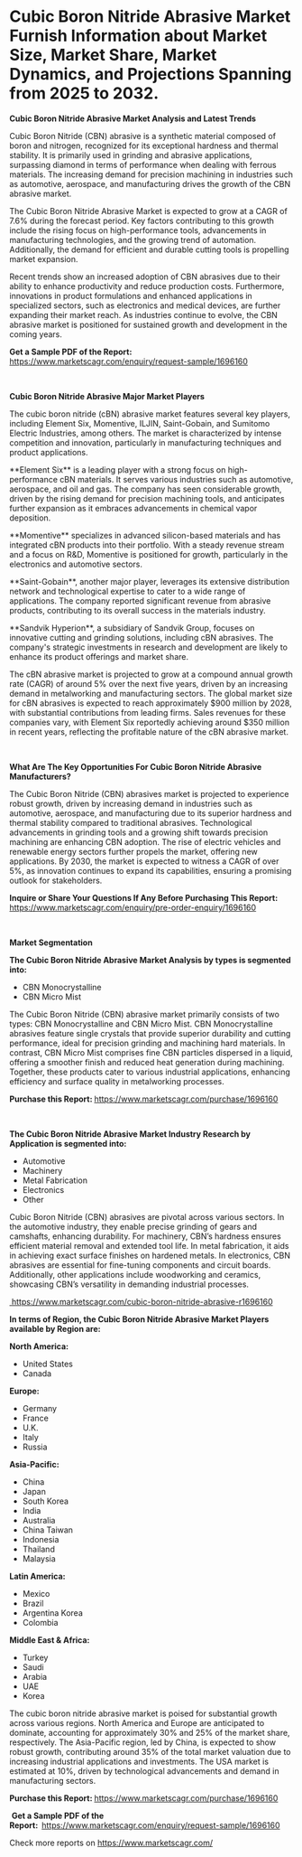 <p><h1>Cubic Boron Nitride Abrasive Market Furnish Information about Market Size, Market Share, Market Dynamics, and Projections Spanning from 2025 to 2032.</h1></p><p><strong>Cubic Boron Nitride Abrasive Market Analysis and Latest Trends</strong></p>
<p><p>Cubic Boron Nitride (CBN) abrasive is a synthetic material composed of boron and nitrogen, recognized for its exceptional hardness and thermal stability. It is primarily used in grinding and abrasive applications, surpassing diamond in terms of performance when dealing with ferrous materials. The increasing demand for precision machining in industries such as automotive, aerospace, and manufacturing drives the growth of the CBN abrasive market.</p><p>The Cubic Boron Nitride Abrasive Market is expected to grow at a CAGR of 7.6% during the forecast period. Key factors contributing to this growth include the rising focus on high-performance tools, advancements in manufacturing technologies, and the growing trend of automation. Additionally, the demand for efficient and durable cutting tools is propelling market expansion. </p><p>Recent trends show an increased adoption of CBN abrasives due to their ability to enhance productivity and reduce production costs. Furthermore, innovations in product formulations and enhanced applications in specialized sectors, such as electronics and medical devices, are further expanding their market reach. As industries continue to evolve, the CBN abrasive market is positioned for sustained growth and development in the coming years.</p></p>
<p><strong>Get a Sample PDF of the Report:&nbsp;</strong> <a href="https://www.marketscagr.com/enquiry/request-sample/1696160?utm_campaign=1889&utm_medium=2&utm_source=Github&utm_content=ia&utm_term=08012025&utm_id=cubic-boron-nitride-abrasive">https://www.marketscagr.com/enquiry/request-sample/1696160</a></p>
<p>&nbsp;</p>
<p><strong>Cubic Boron Nitride Abrasive Major Market Players</strong></p>
<p><p>The cubic boron nitride (cBN) abrasive market features several key players, including Element Six, Momentive, ILJIN, Saint-Gobain, and Sumitomo Electric Industries, among others. The market is characterized by intense competition and innovation, particularly in manufacturing techniques and product applications.</p><p>**Element Six** is a leading player with a strong focus on high-performance cBN materials. It serves various industries such as automotive, aerospace, and oil and gas. The company has seen considerable growth, driven by the rising demand for precision machining tools, and anticipates further expansion as it embraces advancements in chemical vapor deposition.</p><p>**Momentive** specializes in advanced silicon-based materials and has integrated cBN products into their portfolio. With a steady revenue stream and a focus on R&D, Momentive is positioned for growth, particularly in the electronics and automotive sectors.</p><p>**Saint-Gobain**, another major player, leverages its extensive distribution network and technological expertise to cater to a wide range of applications. The company reported significant revenue from abrasive products, contributing to its overall success in the materials industry.</p><p>**Sandvik Hyperion**, a subsidiary of Sandvik Group, focuses on innovative cutting and grinding solutions, including cBN abrasives. The company's strategic investments in research and development are likely to enhance its product offerings and market share.</p><p>The cBN abrasive market is projected to grow at a compound annual growth rate (CAGR) of around 5% over the next five years, driven by an increasing demand in metalworking and manufacturing sectors. The global market size for cBN abrasives is expected to reach approximately $900 million by 2028, with substantial contributions from leading firms. Sales revenues for these companies vary, with Element Six reportedly achieving around $350 million in recent years, reflecting the profitable nature of the cBN abrasive market.</p></p>
<p>&nbsp;</p>
<p><strong>What Are The Key Opportunities For Cubic Boron Nitride Abrasive Manufacturers?</strong></p>
<p><p>The Cubic Boron Nitride (CBN) abrasives market is projected to experience robust growth, driven by increasing demand in industries such as automotive, aerospace, and manufacturing due to its superior hardness and thermal stability compared to traditional abrasives. Technological advancements in grinding tools and a growing shift towards precision machining are enhancing CBN adoption. The rise of electric vehicles and renewable energy sectors further propels the market, offering new applications. By 2030, the market is expected to witness a CAGR of over 5%, as innovation continues to expand its capabilities, ensuring a promising outlook for stakeholders.</p></p>
<p><strong>Inquire or Share Your Questions If Any Before Purchasing This Report:</strong> <a href="https://www.marketscagr.com/enquiry/pre-order-enquiry/1696160?utm_campaign=1889&utm_medium=2&utm_source=Github&utm_content=ia&utm_term=08012025&utm_id=cubic-boron-nitride-abrasive">https://www.marketscagr.com/enquiry/pre-order-enquiry/1696160</a></p>
<p>&nbsp;</p>
<p><strong>Market Segmentation</strong></p>
<p><strong>The Cubic Boron Nitride Abrasive Market Analysis by types is segmented into:</strong></p>
<p><ul><li>CBN Monocrystalline</li><li>CBN Micro Mist</li></ul></p>
<p><p>The Cubic Boron Nitride (CBN) abrasive market primarily consists of two types: CBN Monocrystalline and CBN Micro Mist. CBN Monocrystalline abrasives feature single crystals that provide superior durability and cutting performance, ideal for precision grinding and machining hard materials. In contrast, CBN Micro Mist comprises fine CBN particles dispersed in a liquid, offering a smoother finish and reduced heat generation during machining. Together, these products cater to various industrial applications, enhancing efficiency and surface quality in metalworking processes.</p></p>
<p><strong>Purchase this Report:&nbsp;</strong><a href="https://www.marketscagr.com/purchase/1696160?utm_campaign=1889&utm_medium=2&utm_source=Github&utm_content=ia&utm_term=08012025&utm_id=cubic-boron-nitride-abrasive">https://www.marketscagr.com/purchase/1696160</a></p>
<p>&nbsp;</p>
<p><strong>The Cubic Boron Nitride Abrasive Market Industry Research by Application is segmented into:</strong></p>
<p><ul><li>Automotive</li><li>Machinery</li><li>Metal Fabrication</li><li>Electronics</li><li>Other</li></ul></p>
<p><p>Cubic Boron Nitride (CBN) abrasives are pivotal across various sectors. In the automotive industry, they enable precise grinding of gears and camshafts, enhancing durability. For machinery, CBN’s hardness ensures efficient material removal and extended tool life. In metal fabrication, it aids in achieving exact surface finishes on hardened metals. In electronics, CBN abrasives are essential for fine-tuning components and circuit boards. Additionally, other applications include woodworking and ceramics, showcasing CBN’s versatility in demanding industrial processes.</p></p>
<p><a href="https://www.marketscagr.com/cubic-boron-nitride-abrasive-r1696160?utm_campaign=1889&utm_medium=2&utm_source=Github&utm_content=ia&utm_term=08012025&utm_id=cubic-boron-nitride-abrasive">&nbsp;https://www.marketscagr.com/cubic-boron-nitride-abrasive-r1696160</a></p>
<p><strong>In terms of Region, the Cubic Boron Nitride Abrasive Market Players available by Region are:</strong></p>
<p>
    <p> <strong> North America: </strong>
        <ul>
            <li>United States</li>
            <li>Canada</li>
        </ul>
        </p> 
    <p> <strong> Europe: </strong>
        <ul>
            <li>Germany</li>
            <li>France</li>
            <li>U.K.</li>
            <li>Italy</li>
            <li>Russia</li>
        </ul>
        </p> 
    <p> <strong> Asia-Pacific: </strong>
        <ul>
            <li>China</li>
            <li>Japan</li>
            <li>South Korea</li>
            <li>India</li>
            <li>Australia</li>
            <li>China Taiwan</li>
            <li>Indonesia</li>
            <li>Thailand</li>
            <li>Malaysia</li>
        </ul>
        </p> 
    <p> <strong> Latin America: </strong>
        <ul>
            <li>Mexico</li>
            <li>Brazil</li>
            <li>Argentina Korea</li>
            <li>Colombia</li>
        </ul>
        </p> 
    <p> <strong> Middle East & Africa: </strong>
        <ul>
            <li>Turkey</li>
            <li>Saudi</li>
            <li>Arabia</li>
            <li>UAE</li>
            <li>Korea</li>
        </ul>
    </p>
    </p>
<p><p>The cubic boron nitride abrasive market is poised for substantial growth across various regions. North America and Europe are anticipated to dominate, accounting for approximately 30% and 25% of the market share, respectively. The Asia-Pacific region, led by China, is expected to show robust growth, contributing around 35% of the total market valuation due to increasing industrial applications and investments. The USA market is estimated at 10%, driven by technological advancements and demand in manufacturing sectors.</p></p>
<p><strong>Purchase this Report: </strong><a href="https://www.marketscagr.com/purchase/1696160?utm_campaign=1889&utm_medium=2&utm_source=Github&utm_content=ia&utm_term=08012025&utm_id=cubic-boron-nitride-abrasive">https://www.marketscagr.com/purchase/1696160</a></p>
<p>&nbsp;<strong>Get a Sample PDF of the Report:&nbsp;&nbsp;</strong><a href="https://www.marketscagr.com/enquiry/request-sample/1696160?utm_campaign=1889&utm_medium=2&utm_source=Github&utm_content=ia&utm_term=08012025&utm_id=cubic-boron-nitride-abrasive">https://www.marketscagr.com/enquiry/request-sample/1696160</a></p>
<p><strong></strong></p>
<p>Check more reports on <a href="https://www.marketscagr.com/?utm_campaign=1889&utm_medium=2&utm_source=Github&utm_content=ia&utm_term=08012025&utm_id=cubic-boron-nitride-abrasive">https://www.marketscagr.com/</a></p>